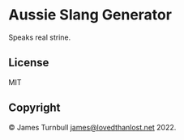 # Aussie Slang Generator

Speaks real strine.

## License

MIT

## Copyright

&copy; James Turnbull <james@lovedthanlost.net> 2022.
